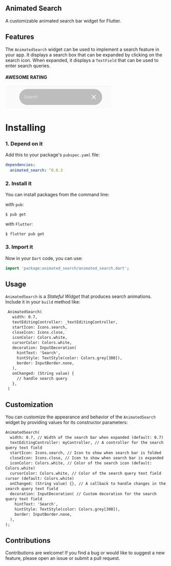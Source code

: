 <!--
This README describes the package. If you publish this package to pub.dev,
this README's contents appear on the landing page for your package.

For information about how to write a good package README, see the guide for
[writing package pages](https://dart.dev/guides/libraries/writing-package-pages).

For general information about developing packages, see the Dart guide for
[creating packages](https://dart.dev/guides/libraries/create-library-packages)
and the Flutter guide for
[developing packages and plugins](https://flutter.dev/developing-packages).
-->

## Animated Search

A customizable animated search bar widget for Flutter.


## Features

The `AnimatedSearch` widget can be used to implement a search feature in your app.
It displays a search box that can be expanded by clicking on the search icon.
When expanded, it displays a `TextField` that can be used to enter search queries.

#### AWESOME RATING
![DEMO](screenshot/Screenshot.png)

# Installing

### 1. Depend on it

Add this to your package's `pubspec.yaml` file:

```yaml
dependencies:
  animated_search: ^0.0.3
```

### 2. Install it

You can install packages from the command line:

with `pub`:

```
$ pub get
```

with `Flutter`:

```
$ flutter pub get
```

### 3. Import it

Now in your `Dart` code, you can use:

```dart
import 'package:animated_search/animated_search.dart';
```

## Usage

`AnimatedSearch` is a _Stateful Widget_ that produces search animations.
Include it in your `build` method like:

```
 AnimatedSearch(
   width: 0.7,
   textEditingController: _textEditingController,
   startIcon: Icons.search,
   closeIcon: Icons.close,
   iconColor: Colors.white,
   cursorColor: Colors.white,
   decoration: InputDecoration(
     hintText: 'Search',
     hintStyle: TextStyle(color: Colors.grey[300]),
     border: InputBorder.none,
   ),
   onChanged: (String value) {
     // handle search query
   },
 )
```
## Customization
You can customize the appearance and behavior of the `AnimatedSearch` widget by providing values for its constructor parameters:

```
AnimatedSearch(
  width: 0.7, // Width of the search bar when expanded (default: 0.7)
  textEditingController: myController, // A controller for the search query text field
  startIcon: Icons.search, // Icon to show when search bar is folded
  closeIcon: Icons.close, // Icon to show when search bar is expanded
  iconColor: Colors.white, // Color of the search icon (default: Colors.white)
  cursorColor: Colors.white, // Color of the search query text field cursor (default: Colors.white)
  onChanged: (String value) {}, // A callback to handle changes in the search query text field
  decoration: InputDecoration( // Custom decoration for the search query text field
    hintText: 'Search',
    hintStyle: TextStyle(color: Colors.grey[300]),
    border: InputBorder.none,
  ),
);

```


## Contributions

Contributions are welcome! If you find a bug or would like to suggest a new feature, please open an issue or submit a pull request.
